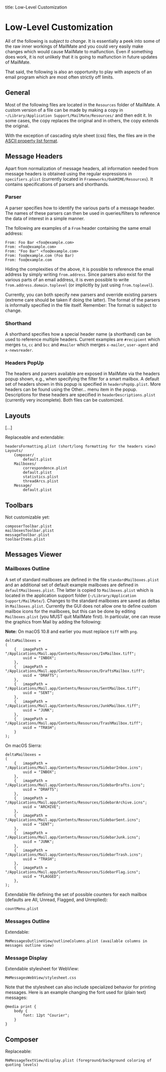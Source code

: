 title: Low-Level Customization

# Low-Level Customization

All of the following is *subject to change*. It is essentially a peek into some of the raw inner workings of MailMate and you could very easily make changes which would cause MailMate to malfunction. Even if something does work, it is not unlikely that it is going to malfunction in future updates of MailMate.

That said, the following is also an opportunity to play with aspects of an email program which are most often strictly off limits.

## General

Most of the following files are located in the `Resources` folder of MailMate. A custom version of a file can be made by making a copy in `~/Library/Application Support/MailMate/Resources/` and then edit it. In some cases, the copy replaces the original and in others, the copy extends the original.

With the exception of cascading style sheet (css) files, the files are in the [ASCII property list format][plist].

[plist]: https://developer.apple.com/mac/library/documentation/Cocoa/Conceptual/PropertyLists/OldStylePlists/OldStylePLists.html#//apple_ref/doc/uid/20001012-BBCBDBJE

## Message Headers

<!--
*ToDo: Add background information on the basic rules for headers in RFC2822 messages and how MailMate normalizes them.*
-->

Apart from normalization of message headers, all information needed from message headers is obtained using the regular expressions in `specifiers.plist` (currently located in `Frameworks/OakMIME/Resources`). It contains specifications of parsers and shorthands.

### Parser

A parser specifies how to identify the various parts of a message header. The names of these parsers can then be used in queries/filters to reference the data of interest in a simple manner.

The following are examples of a `From` header containing the same email address:

	From: Foo Bar <foo@example.com>
	From: <foo@example.com>
	From: "Foo Bar" <foo@example.com>
	From: foo@example.com (Foo Bar)
	From: foo@example.com

Hiding the complexities of the above, it is possible to reference the email address by simply writing `from.address`. Since parsers also exist for the various parts of an email address, it is even possible to write `from.address.domain.toplevel` (or implicitly by just using `from.toplevel`).

Currently, you can both specify new parsers and override existing parsers (extreme care should be taken if doing the latter). The format of the parsers is informally specified in the file itself. Remember: The format is subject to change.

### Shorthand

A shorthand specifies how a special header name (a shorthand) can be used to reference multiple headers. Current examples are `#recipient` which merges `to`, `cc` and `bcc` and `#mailer` which merges `x-mailer`, `user-agent` and `x-newsreader`.

### Headers PopUp

The headers and parsers available are exposed in MailMate via the headers popup shown, e.g., when specifying the filter for a smart mailbox. A default set of headers shown in this popup is specified in `headersPopUp.plist`. More headers can be found using the Other… menu item in the popup. Descriptions for these headers are specified in `headerDescriptions.plist` (currently very incomplete). Both files can be customized.

## Layouts

\[…\]
<!--
*ToDo: Additional comments in this and the following sections*
-->

Replaceable and extendable:

	headersFormatting.plist (short/long formatting for the headers view)
	Layouts/
		Composer/
			default.plist
		Mailboxes/
			correspondence.plist
			default.plist
			statistics.plist
			threadArcs.plist
		Message/
			default.plist

## Toolbars

Not customizable yet:

	composerToolbar.plist
	mailboxesToolbar.plist
	messageToolbar.plist
	toolbarItems.plist

## Messages Viewer

### <a name="mailboxes_plist"></a>Mailboxes Outline

A set of standard mailboxes are defined in the file `standardMailboxes.plist` and an additional set of default example mailboxes are defined in `defaultMailboxes.plist`. The latter is copied to `Mailboxes.plist` which is located in the application support folder (`~/Library/Application Support/MailMate/`). Changes to the standard mailboxes are saved as deltas in `Mailboxes.plist`. Currently the GUI does not allow one to define custom mailbox icons for the mailboxes, but this can be done by editing `Mailboxes.plist` (you MUST quit MailMate first). In particular, one can reuse the graphics from Mail by adding the following:

**Note:** On macOS 10.8 and earlier you must replace `tiff` with `png`.

	deltaMailboxes =
	(
		{	imagePath = "/Applications/Mail.app/Contents/Resources/InMailbox.tiff";
			uuid = "INBOX";
		},
		{	imagePath = "/Applications/Mail.app/Contents/Resources/DraftsMailbox.tiff";
			uuid = "DRAFTS";
		},
		{	imagePath = "/Applications/Mail.app/Contents/Resources/SentMailbox.tiff";
			uuid = "SENT";
		},
		{	imagePath = "/Applications/Mail.app/Contents/Resources/JunkMailbox.tiff";
			uuid = "JUNK";
		},
		{	imagePath = "/Applications/Mail.app/Contents/Resources/TrashMailbox.tiff";
			uuid = "TRASH";
		}
	);

On macOS Sierra:

	deltaMailboxes =
	(
		{	imagePath = "/Applications/Mail.app/Contents/Resources/SidebarInbox.icns";
			uuid = "INBOX";
		},
		{	imagePath = "/Applications/Mail.app/Contents/Resources/SidebarDrafts.icns";
			uuid = "DRAFTS";
		},
		{	imagePath = "/Applications/Mail.app/Contents/Resources/SidebarArchive.icns";
			uuid = "ARCHIVE";
		},
		{	imagePath = "/Applications/Mail.app/Contents/Resources/SidebarSent.icns";
			uuid = "SENT";
		},
		{	imagePath = "/Applications/Mail.app/Contents/Resources/SidebarJunk.icns";
			uuid = "JUNK";
		},
		{	imagePath = "/Applications/Mail.app/Contents/Resources/SidebarTrash.icns";
			uuid = "TRASH";
		},
		{	imagePath = "/Applications/Mail.app/Contents/Resources/SidebarFlag.icns";
			uuid = "FLAGGED";
		},
	);

<!--
SidebarFolder.icns
SidebarSmartFolder.icns
SidebarWhiteFolder.icns
-->

Extendable file defining the set of possible counters for each mailbox (defaults are All, Unread, Flagged, and Unreplied):

	countMenu.plist

### Messages Outline

Extendable:

	MmMessagesOutlineView/outlineColumns.plist (available columns in messages outline view)

### <a name="css_plist"></a>Message Display

Extendable stylesheet for WebView:

	MmMessagesWebView/stylesheet.css

Note that the stylesheet can also include specialized behavior for printing messages. Here is an example changing the font used for (plain text) messages:

	@media print {
		body {
			font: 12pt "Courier";
		}
	}

## Composer

Replaceable:

	MmMessageTextView/display.plist (foreground/background coloring of quoting levels)
